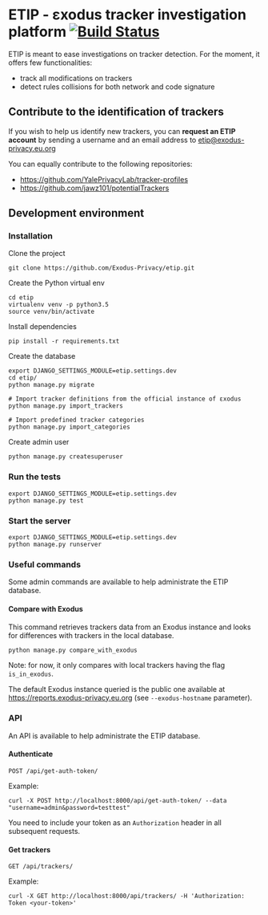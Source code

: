 # ETIP - εxodus tracker investigation platform [![Build Status](https://travis-ci.org/Exodus-Privacy/etip.svg?branch=master)](https://travis-ci.org/Exodus-Privacy/etip)

ETIP is meant to ease investigations on tracker detection. For the moment, it offers few functionalities:
* track all modifications on trackers
* detect rules collisions for both network and code signature

## Contribute to the identification of trackers

If you wish to help us identify new trackers, you can **request an ETIP account** by sending a username and an email address to etip@exodus-privacy.eu.org

You can equally contribute to the following repositories:
- https://github.com/YalePrivacyLab/tracker-profiles
- https://github.com/jawz101/potentialTrackers

## Development environment

### Installation

Clone the project
```commandline
git clone https://github.com/Exodus-Privacy/etip.git
```
Create the Python virtual env
```commandline
cd etip
virtualenv venv -p python3.5
source venv/bin/activate
```
Install dependencies
```commandline
pip install -r requirements.txt
```
Create the database
```commandline
export DJANGO_SETTINGS_MODULE=etip.settings.dev
cd etip/
python manage.py migrate

# Import tracker definitions from the official instance of εxodus
python manage.py import_trackers

# Import predefined tracker categories
python manage.py import_categories
```
Create admin user
```commandline
python manage.py createsuperuser
```

### Run the tests

```commandline
export DJANGO_SETTINGS_MODULE=etip.settings.dev
python manage.py test
```

### Start the server

```commandline
export DJANGO_SETTINGS_MODULE=etip.settings.dev
python manage.py runserver
```

### Useful commands
Some admin commands are available to help administrate the ETIP database.

#### Compare with Exodus
This command retrieves trackers data from an Exodus instance and looks for differences with trackers in the local database.
```commandline
python manage.py compare_with_exodus
```
Note: for now, it only compares with local trackers having the flag `is_in_exodus`.

The default Exodus instance queried is the public one available at https://reports.exodus-privacy.eu.org (see `--exodus-hostname` parameter).

### API
An API is available to help administrate the ETIP database.

#### Authenticate
```
POST /api/get-auth-token/
```
Example:
```
curl -X POST http://localhost:8000/api/get-auth-token/ --data "username=admin&password=testtest"
```

You need to include your token as an `Authorization` header in all subsequent requests.

#### Get trackers
```
GET /api/trackers/
```
Example:
```
curl -X GET http://localhost:8000/api/trackers/ -H 'Authorization: Token <your-token>'
```
